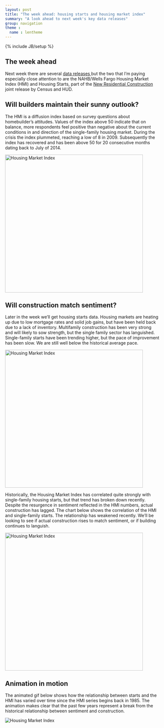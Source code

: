 ```yaml
---
layout: post
title: "The week ahead: housing starts and housing market index"
summary: "A look ahead to next week's key data releases"
group: navigation
theme :
  name : lentheme
---
```

{% include JB/setup %}


## The week ahead

Next week there are several <a href="http://www.bloomberg.com/markets/economic-calendar">data releases </a>but the two that I’m paying especially close attention to are the <a hrefe="https://www.nahb.org/en/research/housing-economics/housing-indexes/housing-market-index.aspx">NAHB/Wells Fargo Housing Market Index (HMI)</a> and Housing Starts, part of the <a href="http://www.census.gov/construction/nrc/index.html">New Residential Construction</a> joint release by Census and HUD.  

## Will builders maintain their sunny outlook?

The HMI is a diffusion index based on survey questions about homebuilder’s attitudes. Values of the index above 50 indicate that on balance, more respondents feel positive than negative about the current conditions in and direction of the single-family housing market.  During the crisis the index plummeted, reaching a low of 8 in 2009.  Subsequently the index has recovered and has been above 50 for 20 consecutive months dating back to July of 2014.  

<img src="{{ site.url }}/img/charts_mar_13_2016/hmi.svg" alt="Housing Market Index" style="width: 450px;"/>

## Will construction match sentiment?

Later in the week we’ll get housing starts data.  Housing markets are heating up due to low mortgage rates and <a hrefer="http://lenkiefer.com/2016/03/05/what-the-february-jobs-numbers-mean-for-housing">solid job gains</a>, but have been held back due to a lack of inventory.  Multifamily construction has been very strong and will likely to sow strength<LINK TO FMCC MF Outlook>, but the single family sector has languished.  Single-family starts have been trending higher, but the pace of improvement has been slow.  We are still well below the historical average pace. 

<img src="{{ site.url }}/img/charts_mar_13_2016/starts.svg" alt="Housing Market Index" style="width: 450px;"/>

Historically, the Housing Market Index has correlated quite strongly with single-family housing starts, but that trend has broken down recently. Despite the resurgence in sentiment reflected in the HMI numbers, actual construction has lagged. The chart below shows the correlation of the HMI and single-family starts.  The relationship has weakened recently.  We’ll be looking to see if actual construction rises to match sentiment, or if building continues to languish.

<img src="{{ site.url }}/img/charts_mar_13_2016/hmi_starts_scatter.svg" alt="Housing Market Index" style="width: 450px;"/>

## Animation in motion

The animated gif below shows how the relationship between starts and the HMI has varied over time since the HMI series begins back in 1985. The animation makes clear that the past few years represent a break from the historical relationship between sentiment and construction.

<img src="{{ site.url }}/img/charts_mar_13_2016/starts_3_12_2016.gif" alt="Housing Market Index" />
